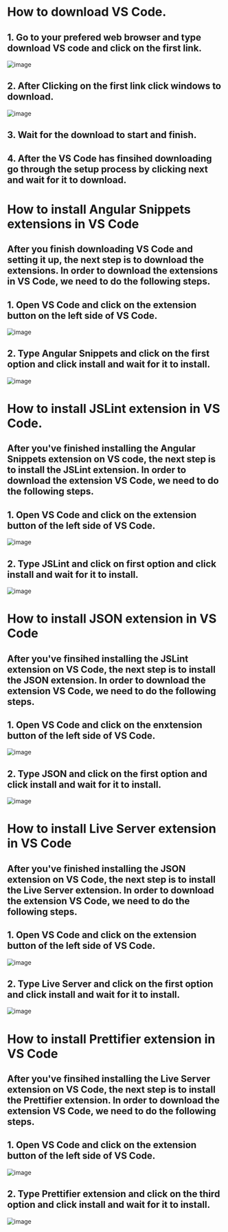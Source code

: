 # How to download VS Code.

## 1. Go to your prefered web browser and type download VS code and click on the first link. <br>
![image](https://user-images.githubusercontent.com/123230201/227720415-691dea50-8d1f-4559-8eae-97150b4c3247.png)

## 2. After Clicking on the first link click windows to download. <br>
![image](https://user-images.githubusercontent.com/123230201/227720566-27441bf6-6575-4677-be4c-131458e23fd3.png)

## 3. Wait for the download to start and finish.

## 4. After the VS Code has finsihed downloading go through the setup process by clicking next and wait for it to download. 

# How to install Angular Snippets extensions in VS Code 

## After you finish downloading VS Code and setting it up, the next step is to download the extensions. In order to download the extensions in VS Code, we need to do the following steps. 

## 1. Open VS Code and click on the extension button on the left side of VS Code. 
![image](https://user-images.githubusercontent.com/123230201/227721833-f5057b9e-7113-435c-add3-8ffdc125c82d.png)

## 2. Type Angular Snippets and click on the first option and click install and wait for it to install.
![image](https://user-images.githubusercontent.com/123230201/227721915-a0e28d2c-f0ca-44a8-98cb-f3a7df7318ab.png) 
#
# How to install JSLint extension in VS Code.

## After you've finished installing the Angular Snippets extension on VS code, the next step is to install the JSLint extension. In order to download the extension VS Code, we need to do the following steps.

## 1. Open VS Code and click on the extension button of the left side of VS Code. 
![image](https://user-images.githubusercontent.com/123230201/227721833-f5057b9e-7113-435c-add3-8ffdc125c82d.png)

## 2. Type JSLint and click on first option and click install and wait for it to install. 
![image](https://user-images.githubusercontent.com/123230201/227722349-5c408e0e-188e-40fc-8cd1-08530beeac9a.png) <p> 
#
# How to install JSON extension in VS Code 

## After you've finsihed installing the JSLint extension on VS Code, the next step is to install the JSON extension. In order to download the extension VS Code, we need to do the following steps. 

## 1. Open VS Code and click on the enxtension button of the left side of VS Code. 
![image](https://user-images.githubusercontent.com/123230201/227721833-f5057b9e-7113-435c-add3-8ffdc125c82d.png)

## 2. Type JSON and click on the first option and click install and wait for it to install. 
![image](https://user-images.githubusercontent.com/123230201/227724297-64c61345-83e1-4e33-a7b9-0ee8a7f4a8b2.png)
#
# How to install Live Server extension in VS Code 

## After you've finished installing the JSON extension on VS Code, the next step is to install the Live Server extension. In order to download the extension VS Code, we need to do the following steps. 

## 1. Open VS Code and click on the extension button of the left side of VS Code.
![image](https://user-images.githubusercontent.com/123230201/227721833-f5057b9e-7113-435c-add3-8ffdc125c82d.png)

## 2. Type Live Server and click on the first option and click install and wait for it to install. 
![image](https://user-images.githubusercontent.com/123230201/227724718-2e98ef5c-9d77-4c27-b256-dd16b9b5c71a.png)
# 
# How to install Prettifier extension in VS Code 

## After you've finsihed installing the Live Server extension on VS Code, the next step is to install the Prettifier extension. In order to download the extension VS Code, we need to do the following steps. 

## 1. Open VS Code and click on the extension button of the left side of VS Code. 
![image](https://user-images.githubusercontent.com/123230201/227721833-f5057b9e-7113-435c-add3-8ffdc125c82d.png)

## 2. Type Prettifier extension and click on the third option and click install and wait for it to install. 
![image](https://user-images.githubusercontent.com/123230201/227725006-fa388185-d482-4c14-b6ea-6101ad401c54.png)